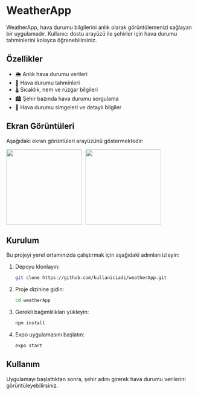 # WeatherApp

WeatherApp, hava durumu bilgilerini anlık olarak görüntülemenizi sağlayan bir uygulamadır. Kullanıcı dostu arayüzü ile şehirler için hava durumu tahminlerini kolayca öğrenebilirsiniz.

## Özellikler

- 🌦️ Anlık hava durumu verileri
- 📅 Hava durumu tahminleri
- 🌡️ Sıcaklık, nem ve rüzgar bilgileri
- 🏙️ Şehir bazında hava durumu sorgulama
- 💨 Hava durumu simgeleri ve detaylı bilgiler

## Ekran Görüntüleri

Aşağıdaki ekran görüntüleri arayüzünü göstermektedir:

<div style="display: flex; flex-wrap: wrap;">
  <img src="https://private-user-images.githubusercontent.com/132093398/361140875-03bdd294-8150-48c7-ba7f-aba5e5466e31.png?jwt=eyJhbGciOiJIUzI1NiIsInR5cCI6IkpXVCJ9.eyJpc3MiOiJnaXRodWIuY29tIiwiYXVkIjoicmF3LmdpdGh1YnVzZXJjb250ZW50LmNvbSIsImtleSI6ImtleTUiLCJleHAiOjE3MjQ1MDQxNTgsIm5iZiI6MTcyNDUwMzg1OCwicGF0aCI6Ii8xMzIwOTMzOTgvMzYxMTQwODc1LTAzYmRkMjk0LTgxNTAtNDhjNy1iYTdmLWFiYTVlNTQ2NmUzMS5wbmc_WC1BbXotQWxnb3JpdGhtPUFXUzQtSE1BQy1TSEEyNTYmWC1BbXotQ3JlZGVudGlhbD1BS0lBVkNPRFlMU0E1M1BRSzRaQSUyRjIwMjQwODI0JTJGdXMtZWFzdC0xJTJGczMlMkZhd3M0X3JlcXVlc3QmWC1BbXotRGF0ZT0yMDI0MDgyNFQxMjUwNThaJlgtQW16LUV4cGlyZXM9MzAwJlgtQW16LVNpZ25hdHVyZT04ODE0ZjI0YWRjZWMxY2FkMDA5ZTkyNGMxODc3NjZjN2MyMDA5NTRlN2FlNGRlMTMxNWJiOGRkZjY1MjJkNDZmJlgtQW16LVNpZ25lZEhlYWRlcnM9aG9zdCZhY3Rvcl9pZD0wJmtleV9pZD0wJnJlcG9faWQ9MCJ9.NFtlNIyYFcYojaJYyGhB5VFgK4PnrRU6qLt_YFaG_TE" width="200" style="margin-right: 10px;">
  <img src="https://private-user-images.githubusercontent.com/132093398/361140950-68c867a0-02f5-4103-b40b-7a681ab7bc1e.png?jwt=eyJhbGciOiJIUzI1NiIsInR5cCI6IkpXVCJ9.eyJpc3MiOiJnaXRodWIuY29tIiwiYXVkIjoicmF3LmdpdGh1YnVzZXJjb250ZW50LmNvbSIsImtleSI6ImtleTUiLCJleHAiOjE3MjQ1MDQxNTgsIm5iZiI6MTcyNDUwMzg1OCwicGF0aCI6Ii8xMzIwOTMzOTgvMzYxMTQwOTUwLTY4Yzg2N2EwLTAyZjUtNDEwMy1iNDBiLTdhNjgxYWI3YmMxZS5wbmc_WC1BbXotQWxnb3JpdGhtPUFXUzQtSE1BQy1TSEEyNTYmWC1BbXotQ3JlZGVudGlhbD1BS0lBVkNPRFlMU0E1M1BRSzRaQSUyRjIwMjQwODI0JTJGdXMtZWFzdC0xJTJGczMlMkZhd3M0X3JlcXVlc3QmWC1BbXotRGF0ZT0yMDI0MDgyNFQxMjUwNThaJlgtQW16LUV4cGlyZXM9MzAwJlgtQW16LVNpZ25hdHVyZT1iY2IxMDQ4NjY0NzE4NTEwYTU3YmE5ZGI2Mjg0YjFlYjIyOWViOWUzZTAxOGY2MGQ2MzczYTdjMjliODA3OTIyJlgtQW16LVNpZ25lZEhlYWRlcnM9aG9zdCZhY3Rvcl9pZD0wJmtleV9pZD0wJnJlcG9faWQ9MCJ9.aHTxOOb4xpuZyISkpu8j1oZPGyx12HswX_7qVaX-MUA" width="200" style="margin-right: 10px;">
</div>

## Kurulum

Bu projeyi yerel ortamınızda çalıştırmak için aşağıdaki adımları izleyin:

1. Depoyu klonlayın:
   ```bash
   git clone https://github.com/kullaniciadi/weatherApp.git

2. Proje dizinine gidin:
   ```bash
   cd weatherApp

3. Gerekli bağımlılıkları yükleyin:
   ```bash
   npm install
4. Expo uygulamasını başlatın:
   ```bash
   expo start

## Kullanım 

Uygulamayı başlattıktan sonra, şehir adını girerek hava durumu verilerini görüntüleyebilirsiniz.
